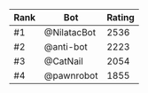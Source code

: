 Rank|Bot|Rating
---|---|---
#1|@NilatacBot|2536
#2|@anti-bot|2223
#3|@CatNail|2054
#4|@pawnrobot|1855
